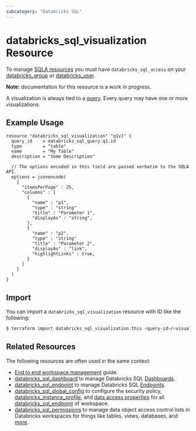 ```yaml
---
subcategory: "Databricks SQL"
---
```

# databricks_sql_visualization Resource

To manage [SQLA resources](https://docs.databricks.com/sql/get-started/concepts.html) you must have `databricks_sql_access` on your [databricks_group](group.md#databricks_sql_access) or [databricks_user](user.md#databricks_sql_access).

**Note:** documentation for this resource is a work in progress.

A visualization is always tied to a [query](sql_query.md). Every query may have one or more visualizations.

## Example Usage

```hcl
resource "databricks_sql_visualization" "q1v1" {
  query_id    = databricks_sql_query.q1.id
  type        = "table"
  name        = "My Table"
  description = "Some Description"

  // The options encoded in this field are passed verbatim to the SQLA API.
  options = jsonencode(
    {
      "itemsPerPage" : 25,
      "columns" : [
        {
          "name" : "p1",
          "type" : "string"
          "title" : "Parameter 1",
          "displayAs" : "string",
        },
        {
          "name" : "p2",
          "type" : "string"
          "title" : "Parameter 2",
          "displayAs" : "link",
          "highlightLinks" : true,
        }
      ]
    }
  )
}
```

## Import

You can import a `databricks_sql_visualization` resource with ID like the following:

```bash
$ terraform import databricks_sql_visualization.this <query-id>/<visualization-id>
```

## Related Resources

The following resources are often used in the same context:

* [End to end workspace management](../guides/workspace-management.md) guide.
* [databricks_sql_dashboard](sql_dashboard.md) to manage Databricks SQL [Dashboards](https://docs.databricks.com/sql/user/dashboards/index.html).
* [databricks_sql_endpoint](sql_endpoint.md) to manage Databricks SQL [Endpoints](https://docs.databricks.com/sql/admin/sql-endpoints.html).
* [databricks_sql_global_config](sql_global_config.md) to configure the security policy, [databricks_instance_profile](instance_profile.md), and [data access properties](https://docs.databricks.com/sql/admin/data-access-configuration.html) for all [databricks_sql_endpoint](sql_endpoint.md) of workspace.
* [databricks_sql_permissions](sql_permissions.md) to manage data object access control lists in Databricks workspaces for things like tables, views, databases, and [more](https://docs.databricks.com/security/access-control/table-acls/object-privileges.html).
